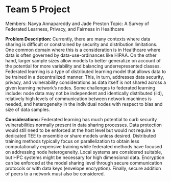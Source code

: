 # Team 5 Project
Members: Navya Annapareddy and Jade Preston
Topic: A Survey of Federated Learness, Privacy, and Fairness in Healthcare

**Problem Description:** Currently, there are many contexts where data sharing is difficult or constrained by security and distribution limitations. One common domain where this is a consideration is in Healthcare where data is often governed by data-use-ordinances like HIPAA. On the other hand, larger sample sizes allow models to better generalize on account of the potential for more variability and balancing underrepresented classes. 
Federated learning is a type of distributed learning model that allows data to be trained in a decentralized manner. This, in turn, addresses data security, privacy, and vulnerability considerations as data itself is not shared across a given learning network’s nodes. Some challenges to federated learning include: node data may not be independent and identically distributed (iid), relatively high levels of communication between network machines is needed, and heterogeneity in the individual nodes with respect to bias and size of data samples. 

**Considerations:** Federated learning has much potential to curb security vulnerabilities normally present in data sharing processes. Data protection would still need to be enforced at the host level but would not require a dedicated TEE to ensemble or share models unless desired. Distributed training methods typically focus on parallelization to obtain less computationally expensive training while federated methods have focused on addressing node heterogeneity. Local systems are considered suitable, but  HPC systems might be necessary for high dimensional data. Encryption can be enforced at the model sharing level through secure communication protocols or with data keys (envelope encryption). Finally, secure addition of peers to a network must also be considered.
